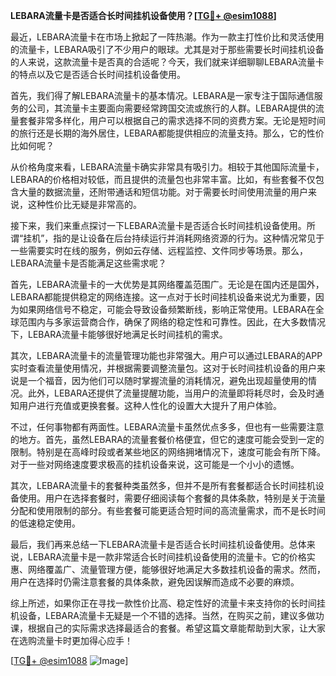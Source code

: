 **LEBARA流量卡是否适合长时间挂机设备使用？[[TG💪+ @esim1088](https://t.me/s/esim1088)]**

最近，LEBARA流量卡在市场上掀起了一阵热潮。作为一款主打性价比和灵活使用的流量卡，LEBARA吸引了不少用户的眼球。尤其是对于那些需要长时间挂机设备的人来说，这款流量卡是否真的合适呢？今天，我们就来详细聊聊LEBARA流量卡的特点以及它是否适合长时间挂机设备使用。

首先，我们得了解LEBARA流量卡的基本情况。LEBARA是一家专注于国际通信服务的公司，其流量卡主要面向需要经常跨国交流或旅行的人群。LEBARA提供的流量套餐非常多样化，用户可以根据自己的需求选择不同的资费方案。无论是短时间的旅行还是长期的海外居住，LEBARA都能提供相应的流量支持。那么，它的性价比如何呢？

从价格角度来看，LEBARA流量卡确实非常具有吸引力。相较于其他国际流量卡，LEBARA的价格相对较低，而且提供的流量包也非常丰富。比如，有些套餐不仅包含大量的数据流量，还附带通话和短信功能。对于需要长时间使用流量的用户来说，这种性价比无疑是非常高的。

接下来，我们来重点探讨一下LEBARA流量卡是否适合长时间挂机设备使用。所谓“挂机”，指的是让设备在后台持续运行并消耗网络资源的行为。这种情况常见于一些需要实时在线的服务，例如云存储、远程监控、文件同步等场景。那么，LEBARA流量卡是否能满足这些需求呢？

首先，LEBARA流量卡的一大优势是其网络覆盖范围广。无论是在国内还是国外，LEBARA都能提供稳定的网络连接。这一点对于长时间挂机设备来说尤为重要，因为如果网络信号不稳定，可能会导致设备频繁断线，影响正常使用。LEBARA在全球范围内与多家运营商合作，确保了网络的稳定性和可靠性。因此，在大多数情况下，LEBARA流量卡能够很好地满足长时间挂机的需求。

其次，LEBARA流量卡的流量管理功能也非常强大。用户可以通过LEBARA的APP实时查看流量使用情况，并根据需要调整流量包。这对于长时间挂机设备的用户来说是一个福音，因为他们可以随时掌握流量的消耗情况，避免出现超量使用的情况。此外，LEBARA还提供了流量提醒功能，当用户的流量即将耗尽时，会及时通知用户进行充值或更换套餐。这种人性化的设置大大提升了用户体验。

不过，任何事物都有两面性。LEBARA流量卡虽然优点多多，但也有一些需要注意的地方。首先，虽然LEBARA的流量套餐价格便宜，但它的速度可能会受到一定的限制。特别是在高峰时段或者某些地区的网络拥堵情况下，速度可能会有所下降。对于一些对网络速度要求极高的挂机设备来说，这可能是一个小小的遗憾。

其次，LEBARA流量卡的套餐种类虽然多，但并不是所有套餐都适合长时间挂机设备使用。用户在选择套餐时，需要仔细阅读每个套餐的具体条款，特别是关于流量分配和使用限制的部分。有些套餐可能更适合短时间的高流量需求，而不是长时间的低速稳定使用。

最后，我们再来总结一下LEBARA流量卡是否适合长时间挂机设备使用。总体来说，LEBARA流量卡是一款非常适合长时间挂机设备使用的流量卡。它的价格实惠、网络覆盖广、流量管理方便，能够很好地满足大多数挂机设备的需求。然而，用户在选择时仍需注意套餐的具体条款，避免因误解而造成不必要的麻烦。

综上所述，如果你正在寻找一款性价比高、稳定性好的流量卡来支持你的长时间挂机设备，LEBARA流量卡无疑是一个不错的选择。当然，在购买之前，建议多做功课，根据自己的实际需求选择最适合的套餐。希望这篇文章能帮助到大家，让大家在选购流量卡时更加得心应手！

[[TG💪+ @esim1088](https://t.me/s/esim1088) ![Image](https://i.postimg.cc/4NQfJmqS/Snipaste-2025-05-13-00-14-12.png)]